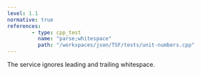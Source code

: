 ```yaml
---
level: 1.1
normative: true
references:
        - type: cpp_test
          name: "parse;whitespace"
          path: "/workspaces/json/TSF/tests/unit-numbers.cpp"
---
```


The service ignores leading and trailing whitespace.